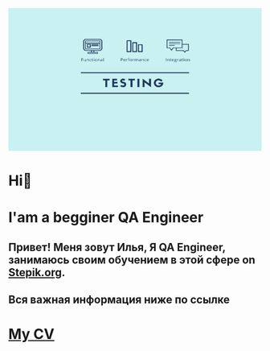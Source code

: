 [![Header](assets/photo.png)](https://khabarovsk.hh.ru/resume/e9e50288ff0e2c45aa0039ed1f62484255786a)
# Hi👋  
# I'am a begginer QA Engineer 

## Привет! Меня зовут Илья, Я QA Engineer, занимаюсь своим обучением в этой сфере on [Stepik.org](https://stepik.org/users/997301539/profile).
## Вся важная информация ниже по ссылке 

# [My CV](https://docs.google.com/document/d/1On8aMwsyibRypypAGSza7_q6xAoC1ZN5EDrVUR6rD6g/edit?tab=t.0) 